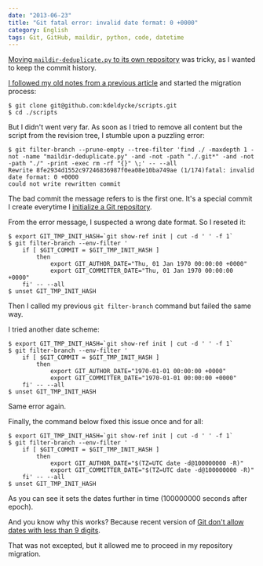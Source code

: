```yaml
---
date: "2013-06-23"
title: "Git fatal error: invalid date format: 0 +0000"
category: English
tags: Git, GitHub, maildir, python, code, datetime
---
```


[Moving `maildir-deduplicate.py` to its own repository]({filename}/2013/maildir-deduplicate-moved.md)
was tricky, as I wanted to keep the commit history.

[I followed my old notes from a previous article]({filename}/2011/moving-git-subtree-repository.md)
and started the migration process:

```shell-session
$ git clone git@github.com:kdeldycke/scripts.git
$ cd ./scripts
```

But I didn't went very far. As soon as I tried to remove all content but the
script from the revision tree, I stumble upon a puzzling error:

```shell-session
$ git filter-branch --prune-empty --tree-filter 'find ./ -maxdepth 1 -not -name "maildir-deduplicate.py" -and -not -path "./.git*" -and -not -path "./" -print -exec rm -rf "{}" \;' -- --all
Rewrite 8fe2934d1552c97246836987f0ea08e10ba749ae (1/174)fatal: invalid date format: 0 +0000
could not write rewritten commit
```

The bad commit the message refers to is the first one. It's a special commit I
create everytime I
[initialize a Git repository]({filename}/2010/initialize-git-repositories.md).

From the error message, I suspected a wrong date format. So I reseted it:

```shell-session
$ export GIT_TMP_INIT_HASH=`git show-ref init | cut -d ' ' -f 1`
$ git filter-branch --env-filter '
    if [ $GIT_COMMIT = $GIT_TMP_INIT_HASH ]
        then
            export GIT_AUTHOR_DATE="Thu, 01 Jan 1970 00:00:00 +0000"
            export GIT_COMMITTER_DATE="Thu, 01 Jan 1970 00:00:00 +0000"
    fi' -- --all
$ unset GIT_TMP_INIT_HASH
```

Then I called my previous `git filter-branch` command but failed the same way.

I tried another date scheme:

```shell-session
$ export GIT_TMP_INIT_HASH=`git show-ref init | cut -d ' ' -f 1`
$ git filter-branch --env-filter '
    if [ $GIT_COMMIT = $GIT_TMP_INIT_HASH ]
        then
            export GIT_AUTHOR_DATE="1970-01-01 00:00:00 +0000"
            export GIT_COMMITTER_DATE="1970-01-01 00:00:00 +0000"
    fi' -- --all
$ unset GIT_TMP_INIT_HASH
```

Same error again.

Finally, the command below fixed this issue once and for all:

```shell-session
$ export GIT_TMP_INIT_HASH=`git show-ref init | cut -d ' ' -f 1`
$ git filter-branch --env-filter '
    if [ $GIT_COMMIT = $GIT_TMP_INIT_HASH ]
        then
            export GIT_AUTHOR_DATE="$(TZ=UTC date -d@100000000 -R)"
            export GIT_COMMITTER_DATE="$(TZ=UTC date -d@100000000 -R)"
    fi' -- --all
$ unset GIT_TMP_INIT_HASH
```

As you can see it sets the dates further in time (100000000 seconds after
epoch).

And you know why this works? Because recent version of
[Git don't allow dates with less than 9 digits](https://stackoverflow.com/a/5093714/487610).

That was not excepted, but it allowed me to proceed in my repository migration.
